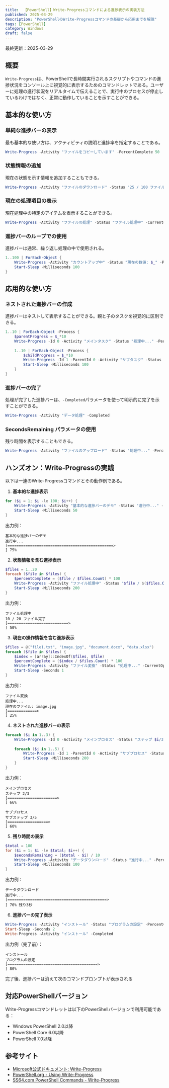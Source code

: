 ```yaml
---
title:  【PowerShell】Write-Progressコマンドによる進捗表示の実装方法
published: 2025-03-29
description: "PowerShellのWrite-Progressコマンドの基礎から応用までを解説"
tags: [PowerShell]
category: Windows
draft: false
---
```

最終更新：2025-03-29

## 概要

`Write-Progress`は、PowerShellで長時間実行されるスクリプトやコマンドの進捗状況をコンソール上に視覚的に表示するためのコマンドレットである。ユーザーに処理の進行状況をリアルタイムで伝えることで、実行中のプロセスが停止しているわけではなく、正常に動作していることを示すことができる。

## 基本的な使い方

### 単純な進捗バーの表示

最も基本的な使い方は、アクティビティの説明と進捗率を指定することである。

```powershell
Write-Progress -Activity "ファイルをコピーしています" -PercentComplete 50
```

### 状態情報の追加

現在の状態を示す情報を追加することもできる。

```powershell
Write-Progress -Activity "ファイルのダウンロード" -Status "25 / 100 ファイル完了" -PercentComplete 25
```

### 現在の処理項目の表示

現在処理中の特定のアイテムを表示することができる。

```powershell
Write-Progress -Activity "ファイルの処理" -Status "ファイル処理中" -CurrentOperation "document.docx" -PercentComplete 30
```

### 進捗バーのループでの使用

進捗バーは通常、繰り返し処理の中で使用される。

```powershell
1..100 | ForEach-Object {
    Write-Progress -Activity "カウントアップ中" -Status "現在の数値: $_" -PercentComplete $_
    Start-Sleep -Milliseconds 100
}
```

## 応用的な使い方

### ネストされた進捗バーの作成

進捗バーはネストして表示することができる。親と子のタスクを視覚的に区別できる。

```powershell
1..10 | ForEach-Object -Process {
    $parentProgress = $_*10
    Write-Progress -Id 0 -Activity "メインタスク" -Status "処理中..." -PercentComplete $parentProgress
    
    1..10 | ForEach-Object -Process {
        $childProgress = $_*10
        Write-Progress -Id 1 -ParentId 0 -Activity "サブタスク" -Status "サブ処理中..." -PercentComplete $childProgress
        Start-Sleep -Milliseconds 100
    }
}
```

### 進捗バーの完了

処理が完了した進捗バーは、`-Completed`パラメータを使って明示的に完了を示すことができる。

```powershell
Write-Progress -Activity "データ処理" -Completed
```

### SecondsRemaining パラメータの使用

残り時間を表示することもできる。

```powershell
Write-Progress -Activity "ファイルのアップロード" -Status "処理中..." -PercentComplete 75 -SecondsRemaining 30
```

## ハンズオン：Write-Progressの実践

以下は一連のWrite-Progressコマンドとその動作例である。

1. **基本的な進捗表示**

```powershell
for ($i = 1; $i -le 100; $i++) {
    Write-Progress -Activity "基本的な進捗バーのデモ" -Status "進行中..." -PercentComplete $i
    Start-Sleep -Milliseconds 50
}
```

出力例：
```
基本的な進捗バーのデモ
進行中...
[===============================================>                      ] 75%
```

2. **状態情報を含む進捗表示**

```powershell
$files = 1..20
foreach ($file in $files) {
    $percentComplete = ($file / $files.Count) * 100
    Write-Progress -Activity "ファイル処理中" -Status "$file / $($files.Count) ファイル完了" -PercentComplete $percentComplete
    Start-Sleep -Milliseconds 200
}
```

出力例：
```
ファイル処理中
10 / 20 ファイル完了
[===========================>                                          ] 50%
```

3. **現在の操作情報を含む進捗表示**

```powershell
$files = @("file1.txt", "image.jpg", "document.docx", "data.xlsx")
foreach ($file in $files) {
    $index = [array]::IndexOf($files, $file)
    $percentComplete = ($index / $files.Count) * 100
    Write-Progress -Activity "ファイル変換" -Status "処理中..." -CurrentOperation "現在のファイル: $file" -PercentComplete $percentComplete
    Start-Sleep -Seconds 1
}
```

出力例：
```
ファイル変換
処理中...
現在のファイル: image.jpg
[=============>                                                        ] 25%
```

4. **ネストされた進捗バーの表示**

```powershell
foreach ($i in 1..3) {
    Write-Progress -Id 0 -Activity "メインプロセス" -Status "ステップ $i/3" -PercentComplete ($i/3*100)
    
    foreach ($j in 1..5) {
        Write-Progress -Id 1 -ParentId 0 -Activity "サブプロセス" -Status "サブステップ $j/5" -PercentComplete ($j/5*100)
        Start-Sleep -Milliseconds 200
    }
}
```

出力例：
```
メインプロセス
ステップ 2/3
[======================>                                               ] 66%

サブプロセス
サブステップ 3/5
[==================>                                                   ] 60%
```

5. **残り時間の表示**

```powershell
$total = 100
for ($i = 1; $i -le $total; $i++) {
    $secondsRemaining = ($total - $i) / 10
    Write-Progress -Activity "データダウンロード" -Status "進行中..." -PercentComplete $i -SecondsRemaining $secondsRemaining
    Start-Sleep -Milliseconds 100
}
```

出力例：
```
データダウンロード
進行中...
[============================================>                         ] 70% 残り3秒
```

6. **進捗バーの完了表示**

```powershell
Write-Progress -Activity "インストール" -Status "プログラムの設定" -PercentComplete 80
Start-Sleep -Seconds 2
Write-Progress -Activity "インストール" -Completed
```

出力例（完了前）：
```
インストール
プログラムの設定
[========================================>                             ] 80%
```

完了後、進捗バーは消えて次のコマンドプロンプトが表示される

## 対応PowerShellバージョン

Write-Progressコマンドレットは以下のPowerShellバージョンで利用可能である：
- Windows PowerShell 2.0以降
- PowerShell Core 6.0以降
- PowerShell 7.0以降

## 参考サイト

- [Microsoft公式ドキュメント: Write-Progress](https://docs.microsoft.com/ja-jp/powershell/module/microsoft.powershell.utility/write-progress)
- [PowerShell.org - Using Write-Progress](https://powershell.org/2013/08/using-write-progress/)
- [SS64.com PowerShell Commands - Write-Progress](https://ss64.com/ps/write-progress.html)